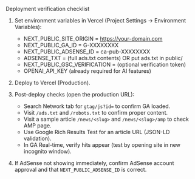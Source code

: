 Deployment verification checklist

1. Set environment variables in Vercel (Project Settings → Environment Variables):
   - NEXT_PUBLIC_SITE_ORIGIN = https://your-domain.com
   - NEXT_PUBLIC_GA_ID = G-XXXXXXXX
   - NEXT_PUBLIC_ADSENSE_ID = ca-pub-XXXXXXXX
   - ADSENSE_TXT = (full ads.txt contents) OR put ads.txt in public/
   - NEXT_PUBLIC_GSC_VERIFICATION = (optional verification token)
   - OPENAI_API_KEY (already required for AI features)

2. Deploy to Vercel (Production).

3. Post-deploy checks (open the production URL):
   - Search Network tab for `gtag/js?id=` to confirm GA loaded.
   - Visit `/ads.txt` and `/robots.txt` to confirm proper content.
   - Visit a sample article `/news/<slug>` and `/news/<slug>/amp` to check AMP page.
   - Use Google Rich Results Test for an article URL (JSON-LD validation).
   - In GA Real-time, verify hits appear (test by opening site in new incognito window).

4. If AdSense not showing immediately, confirm AdSense account approval and that `NEXT_PUBLIC_ADSENSE_ID` is correct.
